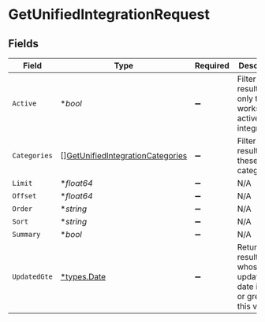 # GetUnifiedIntegrationRequest


## Fields

| Field                                                                                           | Type                                                                                            | Required                                                                                        | Description                                                                                     |
| ----------------------------------------------------------------------------------------------- | ----------------------------------------------------------------------------------------------- | ----------------------------------------------------------------------------------------------- | ----------------------------------------------------------------------------------------------- |
| `Active`                                                                                        | **bool*                                                                                         | :heavy_minus_sign:                                                                              | Filter the results for only the workspace's active integrations                                 |
| `Categories`                                                                                    | [][GetUnifiedIntegrationCategories](../../models/operations/getunifiedintegrationcategories.md) | :heavy_minus_sign:                                                                              | Filter the results on these categories                                                          |
| `Limit`                                                                                         | **float64*                                                                                      | :heavy_minus_sign:                                                                              | N/A                                                                                             |
| `Offset`                                                                                        | **float64*                                                                                      | :heavy_minus_sign:                                                                              | N/A                                                                                             |
| `Order`                                                                                         | **string*                                                                                       | :heavy_minus_sign:                                                                              | N/A                                                                                             |
| `Sort`                                                                                          | **string*                                                                                       | :heavy_minus_sign:                                                                              | N/A                                                                                             |
| `Summary`                                                                                       | **bool*                                                                                         | :heavy_minus_sign:                                                                              | N/A                                                                                             |
| `UpdatedGte`                                                                                    | [*types.Date](../../types/date.md)                                                              | :heavy_minus_sign:                                                                              | Return only results whose updated date is equal or greater to this value                        |